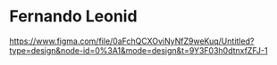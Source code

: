 # Fernando Leonid

https://www.figma.com/file/0aFchQCXOviNyNfZ9weKuq/Untitled?type=design&node-id=0%3A1&mode=design&t=9Y3F03h0dtnxfZFJ-1